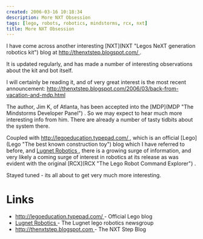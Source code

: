 ```yaml
---
created: 2006-03-16 10:18:34
description: More NXT Obsession
tags: [lego, robots, robotics, mindstorms, rcx, nxt]
title: More NXT Obsession
---
```

 <p>
  I have come across another interesting
  [NXT](NXT "Legos NeXT generation robotics kit")
  blog at
  <a href="http://thenxtstep.blogspot.com/" >
   http://thenxtstep.blogspot.com/
  </a>
  .
 </p>
 <p>
  It is updated regularly, and has made a number of interesting observations about the kit and bot itself.
 </p>
 <p>
  I will certainly be reading it, and of very great interest is the most recent announcement:
  <a href="http://thenxtstep.blogspot.com/2006/03/back-from-vacation-and-mdp.html" >
   http://thenxtstep.blogspot.com/2006/03/back-from-vacation-and-mdp.html
  </a>
 </p>
 <p>
  The author, Jim K, of Atlanta, has been accepted into the
  [MDP](MDP "The Mindstorms Developer Panel")
  . So we may expect to hear much more interesting info from him. There are already a number of tasty tidbits about the system there.
 </p>
 <p>
  Coupled with
  <a href="http://legoeducation.typepad.com/" >
   http://legoeducation.typepad.com/
  </a>
  , which is an official
  [Lego](Lego "The best known construction toy")
  blog which I have referred to before, and
  <a href="http://news.lugnet.com/robotics" >
   Lugnet Robotics
  </a>
  , there is a growing surge of information, and very likely a coming surge of interest in robotics at its release as was evident with the original
  [RCX](RCX "The Lego Robot Command Explorer")
  .
 </p>
 <p>
  Stayed tuned - its all about to get very much more interesting.
 </p>
 <h1 id="Links">
  Links
 </h1>
 <ul>
  <li>
   <a href="http://legoeducation.typepad.com/" >
    http://legoeducation.typepad.com/
   </a>
   - Official Lego blog
  </li>
  <li>
   <a href="http://news.lugnet.com/robotics" >
    Lugnet Robotics
   </a>
   - The Lugnet lego robotics newsgroup
  </li>
  <li>
   <a href="http://thenxtstep.blogspot.com" >
    http://thenxtstep.blogspot.com
   </a>
   - The NXT Step Blog
  </li>
 </ul>
